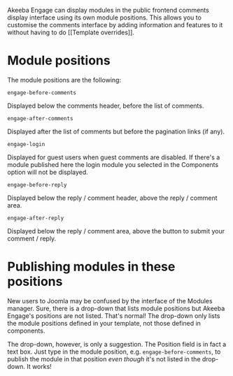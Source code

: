 Akeeba Engage can display modules in the public frontend comments display interface using its own module positions. This allows you to customise the comments interface by adding information and features to it without having to do [[Template overrides]].

# Module positions

The module positions are the following:

`engage-before-comments`

Displayed below the comments header, before the list of comments.

`engage-after-comments`

Displayed after the list of comments but before the pagination links (if any).

`engage-login`

Displayed for guest users when guest comments are disabled. If there's a module published here the login module you selected in the Components option will not be displayed.

`engage-before-reply`

Displayed below the reply / comment header, above the reply / comment area.

`engage-after-reply`

Displayed below the reply / comment area, above the button to submit your comment / reply.

# Publishing modules in these positions

New users to Joomla may be confused by the interface of the Modules manager. Sure, there is a drop-down that lists module positions but Akeeba Engage's positions are not listed. That's normal! The drop-down only lists the module positions defined in your template, not those defined in components.

The drop-down, however, is only a suggestion. The Position field is in fact a text box. Just type in the module position, e.g. `engage-before-comments`, to publish the module in that position _even though_ it's not listed in the drop-down. It works!